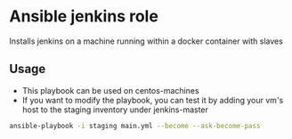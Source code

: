 # Ansible jenkins role 

Installs jenkins on a machine running within a docker container with slaves

## Usage

- This playbook can be used on centos-machines
- If you want to modify the playbook, you can test it by adding your vm's host to the staging inventory under jenkins-master

```bash
ansible-playbook -i staging main.yml --become --ask-become-pass
```
